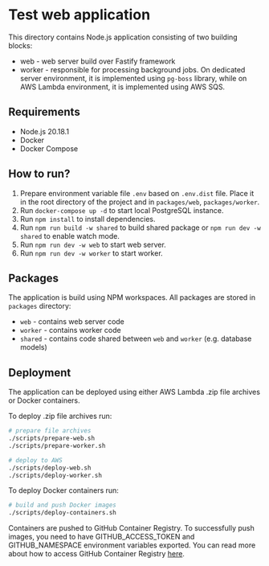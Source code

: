 # Test web application

This directory contains Node.js application consisting
of two building blocks:
- web - web server build over Fastify framework
- worker - responsible for processing background jobs. On dedicated
    server environment, it is implemented using `pg-boss` library, while
    on AWS Lambda environment, it is implemented using AWS SQS.

## Requirements
- Node.js 20.18.1
- Docker
- Docker Compose

## How to run?
1. Prepare environment variable file `.env` based on `.env.dist` file. Place
    it in the root directory of the project and in `packages/web`, `packages/worker`.
2. Run `docker-compose up -d` to start local PostgreSQL instance.
3. Run `npm install` to install dependencies.
4. Run `npm run build -w shared` to build shared package
    or `npm run dev -w shared` to enable watch mode.
5. Run `npm run dev -w web` to start web server.
6. Run `npm run dev -w worker` to start worker.

## Packages
The application is build using NPM workspaces. All packages
are stored in `packages` directory:
- `web` - contains web server code
- `worker` - contains worker code
- `shared` - contains code shared between `web` and `worker` (e.g. database models)

## Deployment
The application can be deployed using either AWS Lambda .zip file archives
or Docker containers.

To deploy .zip file archives run:
```bash
# prepare file archives
./scripts/prepare-web.sh
./scripts/prepare-worker.sh

# deploy to AWS
./scripts/deploy-web.sh
./scripts/deploy-worker.sh
```

To deploy Docker containers run:
```bash
# build and push Docker images
./scripts/deploy-containers.sh
```
Containers are pushed to GitHub Container Registry.
To successfully push images, you need to have GITHUB_ACCESS_TOKEN
and GITHUB_NAMESPACE environment variables exported.
You can read more about how to access GitHub Container Registry
[here](https://docs.github.com/en/packages/working-with-a-github-packages-registry/working-with-the-container-registry).
